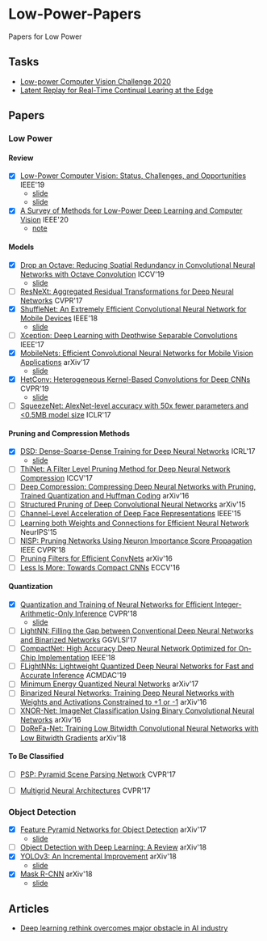 # Low-Power-Papers
Papers for Low Power

## Tasks

- [Low-power Computer Vision Challenge 2020](https://lpcv.ai/2020CVPR/ovic-track)
- [Latent Replay for Real-Time Continual Learing at the Edge](https://medium.com/continual-ai/latent-replay-for-real-time-continual-learing-at-the-edge-9a083c899856)

## Papers

### Low Power

#### Review

- [x] [Low-Power Computer Vision: Status, Challenges, and Opportunities](https://ieeexplore.ieee.org/document/8693826) IEEE'19
    - [slide](https://docs.google.com/presentation/d/1DJSQJMr9i2xJ1jXZRKKK2w0_ANherkh_hJWK07a8X8M/edit?usp=sharing)
    - [slide](https://docs.google.com/presentation/d/1tPedZi8CNNnqssjehMIikDxaVOjGvBkB9kvET_U2YjU/edit?usp=sharing)
- [x] [A Survey of Methods for Low-Power Deep Learning and Computer Vision](https://arxiv.org/abs/2003.11066) IEEE'20
    - [note](https://hackmd.io/wQwDZWh3Svq8dGVLmFtm6Q)

#### Models

- [x] [Drop an Octave: Reducing Spatial Redundancy in Convolutional Neural Networks with Octave Convolution](http://openaccess.thecvf.com/content_ICCV_2019/papers/Chen_Drop_an_Octave_Reducing_Spatial_Redundancy_in_Convolutional_Neural_Networks_ICCV_2019_paper.pdf) ICCV'19
    - [slide](https://docs.google.com/presentation/d/1pl2m5bSb4eQe_DBs4-mL9XBP8PITXCHuRJjozudBCSQ/edit?usp=sharing)
- [ ] [ResNeXt: Aggregated Residual Transformations for Deep Neural Networks](https://arxiv.org/abs/1611.05431) CVPR'17
- [x] [ShuffleNet: An Extremely Efficient Convolutional Neural Network for Mobile Devices](https://arxiv.org/abs/1707.01083) IEEE'18
    - [slide](https://drive.google.com/open?id=1oD6_EKiOaCI045i1ni0a9ZOfnJZk2FK8Wh1hbgaCyro)
- [ ] [Xception: Deep Learning with Depthwise Separable Convolutions](https://arxiv.org/abs/1610.02357) IEEE'17
- [x] [MobileNets: Efficient Convolutional Neural Networks for Mobile Vision Applications](https://arxiv.org/abs/1704.04861) arXiv'17
    - [slide](https://drive.google.com/open?id=1oD6_EKiOaCI045i1ni0a9ZOfnJZk2FK8Wh1hbgaCyro)
- [x] [HetConv: Heterogeneous Kernel-Based Convolutions for Deep CNNs](https://arxiv.org/abs/1903.04120) CVPR'19
    - [slide](https://docs.google.com/presentation/d/1NoLE_Jcnap18vvnQ5AnTxR6T-j0Rf093XZnH22DHSU4/edit?usp=sharing)
- [ ] [SqueezeNet: AlexNet-level accuracy with 50x fewer parameters and <0.5MB model size](https://arxiv.org/abs/1602.07360) ICLR'17

#### Pruning and Compression Methods
- [x] [DSD: Dense-Sparse-Dense Training for Deep Neural Networks](https://arxiv.org/abs/1607.04381) ICRL'17
    - [slide](https://drive.google.com/open?id=19iIZbmaxwFnSQXK55i3T547HZ9rC990ltpprVt1h48o)
- [ ] [ThiNet: A Filter Level Pruning Method for Deep Neural Network Compression](https://arxiv.org/abs/1707.06342) ICCV'17
- [ ] [Deep Compression: Compressing Deep Neural Networks with Pruning, Trained Quantization and Huffman Coding](https://arxiv.org/abs/1510.00149) arXiv'16
- [ ] [Structured Pruning of Deep Convolutional Neural Networks](https://arxiv.org/abs/1512.08571) arXiv'15
- [ ] [Channel-Level Acceleration of Deep Face Representations](https://ieeexplore.ieee.org/document/7303876) IEEE'15
- [ ] [Learning both Weights and Connections for Efficient Neural Network](https://arxiv.org/abs/1506.02626) NeurIPS'15
- [ ] [NISP: Pruning Networks Using Neuron Importance Score Propagation](https://arxiv.org/abs/1711.05908) IEEE CVPR'18
- [ ] [Pruning Filters for Efficient ConvNets](https://arxiv.org/abs/1608.08710) arXiv'16
- [ ] [Less Is More: Towards Compact CNNs](http://users.umiacs.umd.edu/~hzhou/paper/zhou_ECCV2016.pdf) ECCV'16

#### Quantization

- [x] [Quantization and Training of Neural Networks for Efficient Integer-Arithmetic-Only Inference](https://arxiv.org/abs/1712.05877) CVPR'18
    - [slide](https://docs.google.com/presentation/d/1iYgn-WsGqd2sIIWsVvbW3GS_Loqus2FW9py26HdOZM4/edit?usp=sharing)
- [ ] [LightNN: Filling the Gap between Conventional Deep Neural Networks and Binarized Networks](https://arxiv.org/abs/1802.02178) GGVLSI'17
- [ ] [CompactNet: High Accuracy Deep Neural Network Optimized for On-Chip Implementation](https://ieeexplore.ieee.org/document/8622329) IEEE'18
- [ ] [FLightNNs: Lightweight Quantized Deep Neural Networks for Fast and Accurate Inference](https://arxiv.org/abs/1904.02835) ACMDAC'19
- [ ] [Minimum Energy Quantized Neural Networks](https://arxiv.org/abs/1711.00215) arXiv'17
- [ ] [Binarized Neural Networks: Training Deep Neural Networks with Weights and Activations Constrained to +1 or -1](https://arxiv.org/abs/1602.02830) arXiv'16
- [ ] [XNOR-Net: ImageNet Classification Using Binary Convolutional Neural Networks](https://arxiv.org/abs/1603.05279) arXiv'16
- [ ] [DoReFa-Net: Training Low Bitwidth Convolutional Neural Networks with Low Bitwidth Gradients](https://arxiv.org/abs/1606.06160) arXiv'18

#### To Be Classified

- [ ] [PSP: Pyramid Scene Parsing Network](https://arxiv.org/abs/1612.01105) CVPR'17
- [ ] [Multigrid Neural Architectures](https://arxiv.org/abs/1611.07661) CVPR'17


### Object Detection

- [x] [Feature Pyramid Networks for Object Detection](https://arxiv.org/pdf/1612.03144.pdf) arXiv'17
    - [slide](https://docs.google.com/presentation/d/1AoUGfrle6uALcNmeefSmy2eTx-6XcrAmCgZXPHtoW9A/edit?usp=sharing)
- [ ] [Object Detection with Deep Learning: A Review](https://arxiv.org/pdf/1807.05511.pdf) arXiv'18
- [x] [YOLOv3: An Incremental Improvement](https://arxiv.org/abs/1804.02767) arXiv'18
    - [slide](https://docs.google.com/presentation/d/1Bz0DGheO7xo7EU9z6pjYtIXqv_MVTpQLPGO6jdtB7Ww/edit?usp=sharing)
- [x] [Mask R-CNN](https://arxiv.org/abs/1703.06870) arXiv'18
    - [slide](https://docs.google.com/presentation/d/1wRyyQMWCFOVYw7zRxqD226zQdVKqaprrWrqikQ_9Jd0/edit?usp=sharing)

## Articles

- [Deep learning rethink overcomes major obstacle in AI industry](https://techxplore-com.cdn.ampproject.org/c/s/techxplore.com/news/2020-03-deep-rethink-major-obstacle-ai.amp)
